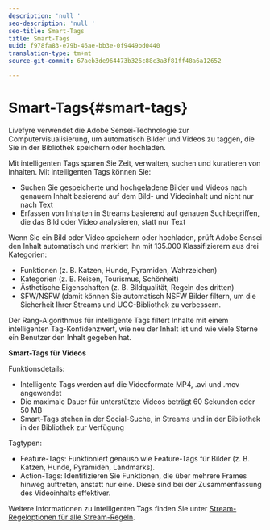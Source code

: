 ```yaml
---
description: 'null '
seo-description: 'null '
seo-title: Smart-Tags
title: Smart-Tags
uuid: f978fa83-e79b-46ae-bb3e-0f9449bd0440
translation-type: tm+mt
source-git-commit: 67aeb3de964473b326c88c3a3f81ff48a6a12652

---
```



# Smart-Tags{#smart-tags}

Livefyre verwendet die Adobe Sensei-Technologie zur Computervisualisierung, um automatisch Bilder und Videos zu taggen, die Sie in der Bibliothek speichern oder hochladen.

Mit intelligenten Tags sparen Sie Zeit, verwalten, suchen und kuratieren von Inhalten. Mit intelligenten Tags können Sie:

* Suchen Sie gespeicherte und hochgeladene Bilder und Videos nach genauem Inhalt basierend auf dem Bild- und Videoinhalt und nicht nur nach Text
* Erfassen von Inhalten in Streams basierend auf genauen Suchbegriffen, die das Bild oder Video analysieren, statt nur Text

Wenn Sie ein Bild oder Video speichern oder hochladen, prüft Adobe Sensei den Inhalt automatisch und markiert ihn mit 135.000 Klassifizierern aus drei Kategorien:

* Funktionen (z. B. Katzen, Hunde, Pyramiden, Wahrzeichen)
* Kategorien (z. B. Reisen, Tourismus, Schönheit)
* Ästhetische Eigenschaften (z. B. Bildqualität, Regeln des dritten)
* SFW/NSFW (damit können Sie automatisch NSFW Bilder filtern, um die Sicherheit Ihrer Streams und UGC-Bibliothek zu verbessern.

Der Rang-Algorithmus für intelligente Tags filtert Inhalte mit einem intelligenten Tag-Konfidenzwert, wie neu der Inhalt ist und wie viele Sterne ein Benutzer den Inhalt gegeben hat.

**Smart-Tags für Videos**

Funktionsdetails:

* Intelligente Tags werden auf die Videoformate MP4, .avi und .mov angewendet
* Die maximale Dauer für unterstützte Videos beträgt 60 Sekunden oder 50 MB
* Smart-Tags stehen in der Social-Suche, in Streams und in der Bibliothek in der Bibliothek zur Verfügung

Tagtypen:

* Feature-Tags: Funktioniert genauso wie Feature-Tags für Bilder (z. B. Katzen, Hunde, Pyramiden, Landmarks).
* Action-Tags: Identifizieren Sie Funktionen, die über mehrere Frames hinweg auftreten, anstatt nur eine. Diese sind bei der Zusammenfassung des Videoinhalts effektiver.

Weitere Informationen zu intelligenten Tags finden Sie unter [Stream-Regeloptionen für alle Stream-Regeln](../../c-streams/c-stream-rule-options-for-all-stream-rules.md#c_stream_rule_options_for_all_stream_rules).
